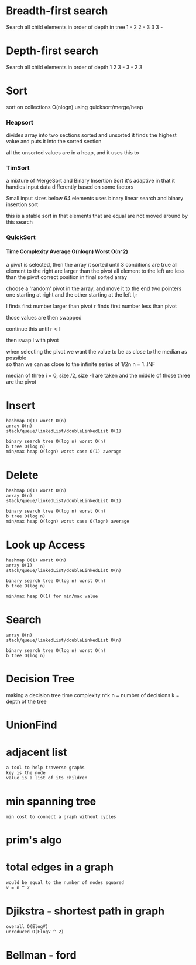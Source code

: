 
# Breadth-first search
Search all child elements in order of depth in tree
1 -
2 2 -
3 3 3 - 

# Depth-first search
Search all child elements in order of depth
1 2 3 - 3 - 2 3

# Sort

sort on collections O(nlogn) using quicksort/merge/heap

### Heapsort

divides array into two sections sorted and unsorted
it finds the highest value and puts it into the sorted section

all the unsorted values are in a heap, and it uses this to 

### TimSort

a mixture of MergeSort and Binary Insertion Sort
it's adaptive in that it handles input data differently based on some factors 

Small input sizes below 64 elements uses binary linear search and binary insertion sort

this is a stable sort in that elements that are equal are not moved around by this search

### QuickSort

#### Time Complexity Average O(nlogn)  Worst O(n^2)

a pivot is selected, then the array it sorted until 3 conditions are true
all element to the right are larger than the pivot
all element to the left are less than the pivot
correct position in final sorted array

choose a 'random' pivot in the array, and move it to the end
two pointers one starting at right and the other starting at the left
l,r

l finds first number larger than pivot
r finds first number less than pivot

those values are then swapped

continue this until r < l

then swap l with pivot

when selecting the pivot we want the value to be as close to the median as possible \
so than we can as close to the infinite series of 1/2n n = 1..INF

median of three i = 0, size /2, size -1 are taken and the middle of those three are the pivot

# Insert

    hashmap O(1) worst O(n)
    array O(n)
    stack/queue/linkedList/doubleLinkedList O(1)

    binary search tree O(log n) worst O(n)
    b tree O(log n)
    min/max heap O(logn) worst case O(1) average

# Delete

    hashmap O(1) worst O(n)
    array O(n)
    stack/queue/linkedList/doubleLinkedList O(1)

    binary search tree O(log n) worst O(n)
    b tree O(log n)
    min/max heap O(logn) worst case O(logn) average

# Look up Access

    hashmap O(1) worst O(n)
    array O(1)
    stack/queue/linkedList/doubleLinkedList O(n)

    binary search tree O(log n) worst O(n)
    b tree O(log n)

    min/max heap O(1) for min/max value
    

# Search

    array O(n)
    stack/queue/linkedList/doubleLinkedList O(n)

    binary search tree O(log n) worst O(n)
    b tree O(log n)

# Decision Tree

making a decision tree time complexity n^k 
n = number of decisions
k = depth of the tree

# UnionFind

# adjacent list
    a tool to help traverse graphs 
    key is the node
    value is a list of its children

# min spanning tree

    min cost to connect a graph without cycles 

# prim's algo

    
# total edges in a graph
    would be equal to the number of nodes squared
    v = n ^ 2

# Djikstra - shortest path in graph

    overall O(ElogV)
    unreduced O(ElogV ^ 2)

# Bellman - ford
